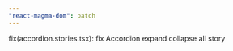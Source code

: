 ```yaml
---
"react-magma-dom": patch
---
```


fix(accordion.stories.tsx): fix Accordion expand collapse all story
